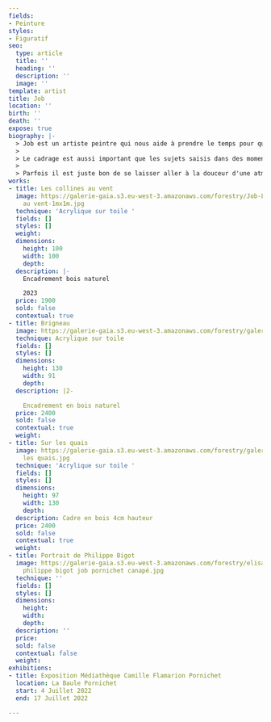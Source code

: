 ```yaml
---
fields:
- Peinture
styles:
- Figuratif
seo:
  type: article
  title: ''
  heading: ''
  description: ''
  image: ''
template: artist
title: Job
location: ''
birth: ''
death: ''
expose: true
biography: |-
  > Job est un artiste peintre qui nous aide à prendre le temps pour que nos souvenirs apparaissent inondés par une lumière solaire et une palette de couleurs chaudes comme le sable.
  >
  > Le cadrage est aussi important que les sujets saisis dans des moments de vie discrets, simples et heureux. Tout en traits, perspectives et lignes de fuite, la ville devient décors de cinéma propice à laisser notre imagination raconter la suite de l'histoire.
  >
  > Parfois il est juste bon de se laisser aller à la douceur d'une atmosphère légère.
works:
- title: Les collines au vent
  image: https://galerie-gaia.s3.eu-west-3.amazonaws.com/forestry/Job-Les Collines
    au vent-1mx1m.jpg
  technique: 'Acrylique sur toile '
  fields: []
  styles: []
  weight: 
  dimensions:
    height: 100
    width: 100
    depth: 
  description: |-
    Encadrement bois naturel

    2023
  price: 1900
  sold: false
  contextual: true
- title: Brigneau
  image: https://galerie-gaia.s3.eu-west-3.amazonaws.com/forestry/galerie-gaia-Job-Brigneau-1300x820.jpg
  technique: Acrylique sur toile
  fields: []
  styles: []
  dimensions:
    height: 130
    width: 91
    depth: 
  description: |2-

    Encadrement en bois naturel
  price: 2400
  sold: false
  contextual: true
  weight: 
- title: Sur les quais
  image: https://galerie-gaia.s3.eu-west-3.amazonaws.com/forestry/galerie-gaia-job-sur
    les quais.jpg
  technique: 'Acrylique sur toile '
  fields: []
  styles: []
  dimensions:
    height: 97
    width: 130
    depth: 
  description: Cadre en bois 4cm hauteur
  price: 2400
  sold: false
  contextual: true
  weight: 
- title: Portrait de Philippe Bigot
  image: https://galerie-gaia.s3.eu-west-3.amazonaws.com/forestry/elisabeth givre-
    philippe bigot job pornichet canapé.jpg
  technique: ''
  fields: []
  styles: []
  dimensions:
    height: 
    width: 
    depth: 
  description: ''
  price: 
  sold: false
  contextual: false
  weight: 
exhibitions:
- title: Exposition Médiathèque Camille Flamarion Pornichet
  location: La Baule Pornichet
  start: 4 Juillet 2022
  end: 17 Juillet 2022

---
```

